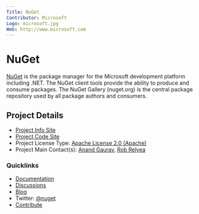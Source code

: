 ```yaml
---
Title: NuGet
Contributor: Microsoft
Logo: microsoft.jpg
Web: http://www.microsoft.com
---
```

# NuGet 

[NuGet](https://www.nuget.org/) is the package manager for the Microsoft development platform
including .NET. The NuGet client tools provide the ability to produce
and consume packages. The NuGet Gallery (nuget.org) is the central
package repository used by all package authors and consumers.

## Project Details

* [Project Info Site](https://www.nuget.org)
* [Project Code Site](https://github.com/nuget/home)
* Project License Type: [Apache License 2.0 (Apache)](https://github.com/nuget/home/blob/master/LICENSE.txt)
* Project Main Contact(s): [Anand Gaurav](https://twitter.com/adgrv), [Rob Relyea](https://twitter.com/rrelyea)

### Quicklinks

* [Documentation](https://docs.nuget.org)
* [Discussions](https://github.com/nuget/home/issues)
* [Blog](https://blog.nuget.org)
* Twitter: [@nuget](https://twitter.com/nuget)
* [Contribute](https://docs.nuget.org/contribute/contributing-to-NuGet)
